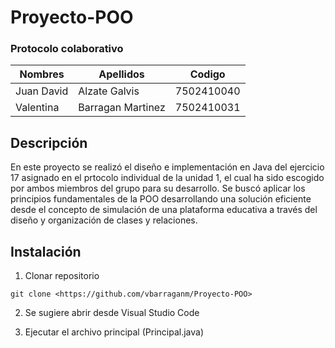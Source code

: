 # Proyecto-POO

### Protocolo colaborativo

|Nombres|Apellidos|Codigo|
|-------|---------|-------|
|Juan David|Alzate Galvis|7502410040|
|Valentina|Barragan Martinez|7502410031|

## Descripción

En este proyecto se realizó el diseño e implementación en Java del ejercicio 17 asignado en el prtocolo individual de la unidad 1, el cual ha sido escogido por ambos miembros del grupo para su desarrollo. Se buscó aplicar los principios fundamentales de la POO desarrollando una solución eficiente desde el concepto de simulación de una plataforma educativa a través del diseño y organización de clases y relaciones.

## Instalación

1. Clonar repositorio
```
git clone <https://github.com/vbarraganm/Proyecto-POO>
```

2. Se sugiere abrir desde Visual Studio Code

3. Ejecutar el archivo principal (Principal.java)